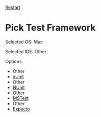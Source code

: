 [Restart](/docs/readme.md)

# Pick Test Framework

Selected OS: Mac

Selected IDE: Other

Options:
 * Other
 * [xUnit](result_Mac_Other_xUnit.md)
 * Other
 * [NUnit](result_Mac_Other_NUnit.md)
 * Other
 * [MSTest](result_Mac_Other_MSTest.md)
 * Other
 * [Expecto](result_Mac_Other_Expecto.md)
